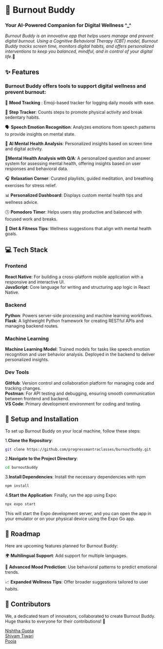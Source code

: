 # 🌱 Burnout Buddy 

### Your AI-Powered Companion for Digital Wellness ^_^
*Burnout Buddy is an innovative app that helps users manage and prevent digital burnout. Using a Cognitive Behavioral Therapy (CBT) model, Burnout Buddy tracks screen time, monitors digital habits, and offers personalized interventions to keep you balanced, mindful, and in control of your digital life*.🌟

## ✨ Features
### Burnout Buddy offers tools to support digital wellness and prevent burnout:

🧘 **Mood Tracking** : Emoji-based tracker for logging daily moods with ease.

👣 **Step Tracker**: Counts steps to promote physical activity and break sedentary habits.

🗣️ **Speech Emotion Recognition**: Analyzes emotions from speech patterns to provide insights on mental state.

🤖 **AI Mental Health Analysis**: Personalized insights based on screen time and digital activity.

🤔**Mental Health Analysis with Q/A**: A personalized question and answer system for assessing mental health, offering insights based on user responses and behavioral data.

🎧 **Relaxation Corner**: Curated playlists, guided meditation, and breathing exercises for stress relief.

📊 **Personalized Dashboard**: Displays custom mental health tips and wellness advice.

🕓 **Pomodoro Timer**: Helps users stay productive and balanced with focused work and breaks.

🍏 **Diet & Fitness Tips**: Wellness suggestions that align with mental health goals.

## 💻 Tech Stack
### Frontend
**React Native**: For building a cross-platform mobile application with a responsive and interactive UI.\
**JavaScript**: Core language for writing and structuring app logic in React Native.
### Backend
**Python**: Powers server-side processing and machine learning workflows.\
**Flask**: A lightweight Python framework for creating RESTful APIs and managing backend routes.
### Machine Learning
**Machine Learning Model**: Trained models for tasks like speech emotion recognition and user behavior analysis. Deployed in the backend to deliver personalized insights.
### Dev Tools
**GitHub**: Version control and collaboration platform for managing code and tracking changes.\
**Postman**: For API testing and debugging, ensuring smooth communication between frontend and backend.\
**VS Code**: Primary development environment for coding and testing.


## 🚀 Setup and Installation
To set up Burnout Buddy on your local machine, follow these steps:

1.**Clone the Repository**:

```bash
git clone https://github.com/progressmantraclasses/burnoutbuddy.git
```
2.**Navigate to the Project Directory**:

```bash
cd burnoutbuddy
```
3.**Install Dependencies**: Install the necessary dependencies with npm
```bash
npm install
```
4.**Start the Application**: Finally, run the app using Expo:
```bash
npx expo start
```
This will start the Expo development server, and you can open the app in your emulator or on your physical device using the Expo Go app.

## 📅 Roadmap
Here are upcoming features planned for Burnout Buddy:

🌍 **Multilingual Support**: Add support for multiple languages.

🤳 **Advanced Mood Prediction**: Use behavioral patterns to predict emotional trends.

📈 **Expanded Wellness Tips**: Offer broader suggestions tailored to user habits.

## 🤝 Contributors
We, a dedicated team of innovators, collaborated to create Burnout Buddy. Huge thanks to everyone for their contributions! 👏

[Nishtha Gupta](https://github.com/nishthagupta25) \
[Shivam Tiwari](https://github.com/progressmantraclasses)\
[Pooja](https://github.com/Pooja395)
